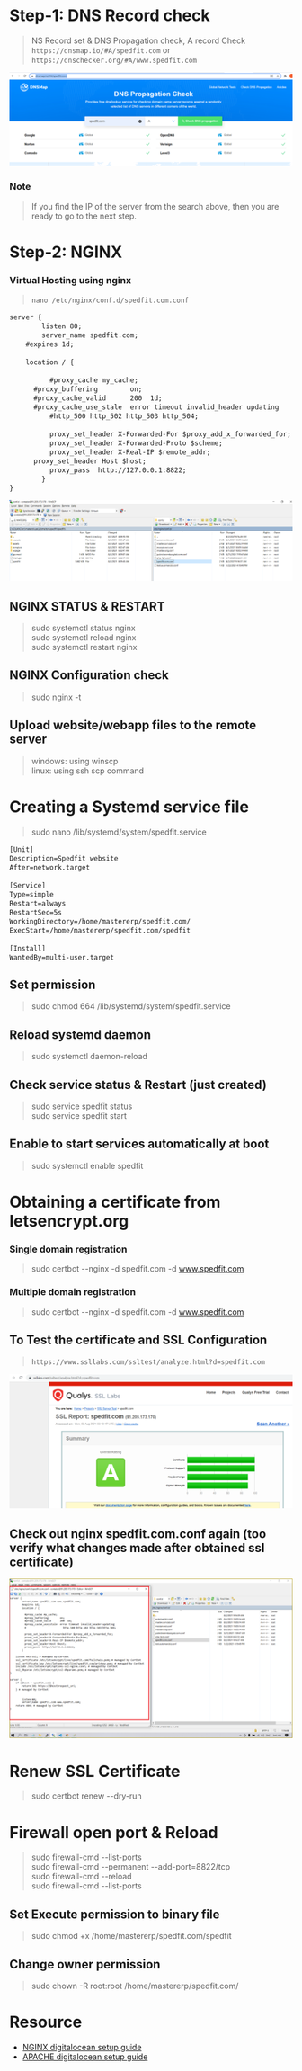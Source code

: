 # Step-1: DNS Record check
> NS Record set & DNS Propagation check, A record Check
> `https://dnsmap.io/#A/spedfit.com` or `https://dnschecker.org/#A/www.spedfit.com`

![dns_propagation_check](./screenshots/dns_propagation_check.png)

### Note
> If you find the IP of the server from the search above, then you are ready to go to the next step.

# Step-2: NGINX
### Virtual Hosting using nginx
> `nano /etc/nginx/conf.d/spedfit.com.conf`

```
server {
        listen 80;
        server_name spedfit.com;
	#expires 1d;

	location / {

          #proxy_cache my_cache;
	  #proxy_buffering        on;
	  #proxy_cache_valid      200  1d;
	  #proxy_cache_use_stale  error timeout invalid_header updating
          #http_500 http_502 http_503 http_504;

          proxy_set_header X-Forwarded-For $proxy_add_x_forwarded_for;
          proxy_set_header X-Forwarded-Proto $scheme;
          proxy_set_header X-Real-IP $remote_addr;
	  proxy_set_header Host $host;
          proxy_pass  http://127.0.0.1:8822;
        }
}
```

![nginx_config_directory](./screenshots/nginx_config_directory.png)

## NGINX STATUS & RESTART
> sudo systemctl status nginx\
> sudo systemctl reload nginx\
> sudo systemctl restart nginx

## NGINX Configuration check
> sudo nginx -t

## Upload website/webapp files to the remote server
> windows: using winscp\
> linux: using ssh scp command

# Creating a Systemd service file
> sudo nano /lib/systemd/system/spedfit.service

```
[Unit]
Description=Spedfit website
After=network.target

[Service]
Type=simple
Restart=always
RestartSec=5s
WorkingDirectory=/home/mastererp/spedfit.com/
ExecStart=/home/mastererp/spedfit.com/spedfit

[Install]
WantedBy=multi-user.target
```

## Set permission
> sudo chmod 664 /lib/systemd/system/spedfit.service

## Reload systemd daemon
> sudo systemctl daemon-reload

## Check service status & Restart (just created)
> sudo service spedfit status\
> sudo service spedfit start

## Enable to start services automatically at boot
> sudo systemctl enable spedfit

# Obtaining a certificate from letsencrypt.org
### Single domain registration
> sudo certbot --nginx -d spedfit.com -d www.spedfit.com

### Multiple domain registration
> sudo certbot --nginx -d spedfit.com -d www.spedfit.com

## To Test the certificate and SSL Configuration
> `https://www.ssllabs.com/ssltest/analyze.html?d=spedfit.com`

![certificate_report](./screenshots/spedfit_ssl_certificate_installation_report.png)

## Check out nginx spedfit.com.conf again (too verify what changes made after obtained ssl certificate)
![nginx_virtual_host_config_file](./screenshots/nginx_virtual_host_config_file.png)

# Renew SSL Certificate
> sudo certbot renew --dry-run

# Firewall open port & Reload
> sudo firewall-cmd --list-ports\
> sudo firewall-cmd --permanent --add-port=8822/tcp\
> sudo firewall-cmd --reload\
> sudo firewall-cmd --list-ports

## Set Execute permission to binary file
> sudo chmod +x /home/mastererp/spedfit.com/spedfit

## Change owner permission
> sudo chown -R root:root /home/mastererp/spedfit.com/


# Resource
* [NGINX digitalocean setup guide](https://www.digitalocean.com/community/tutorials/how-to-secure-nginx-with-let-s-encrypt-on-centos-8)
* [APACHE digitalocean setup guide](https://www.digitalocean.com/community/tutorials/how-to-secure-apache-with-let-s-encrypt-on-centos-8)